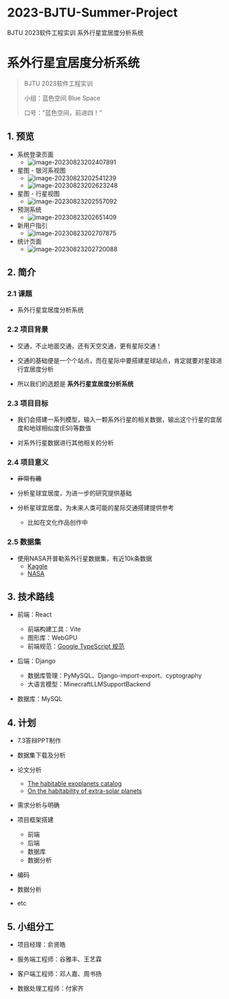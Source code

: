 # 2023-BJTU-Summer-Project
BJTU 2023软件工程实训 系外行星宜居度分析系统

# 系外行星宜居度分析系统

> BJTU 2023软件工程实训
>
> 小组：蓝色空间 Blue Space
>
> 口号："蓝色空间，前进四！"

## 1. 预览

* 系统登录页面
  * ![image-20230823202407891](./README/image-20230823202407891.png)
* 星图 - 银河系视图
  * ![image-20230823202541239](./README/image-20230823202541239.png)
  * ![image-20230823202623248](./README/image-20230823202623248.png)
* 星图 - 行星视图
  * ![image-20230823202557092](./README/image-20230823202557092.png)
* 预测系统
  * ![image-20230823202651409](./README/image-20230823202651409.png)
* 新用户指引
  * ![image-20230823202707875](./README/image-20230823202707875.png)
* 统计页面
  * ![image-20230823202720088](./README/image-20230823202720088.png)

## 2. 简介

### 2.1 课题

- 系外行星宜居度分析系统

### 2.2 项目背景

- 交通，不止地面交通，还有天空交通，更有星际交通！

- 交通的基础便是一个个站点，而在星际中要搭建星球站点，肯定就要对星球进行宜居度分析

- 所以我们的选题是 **系外行星宜居度分析系统**

### 2.3 项目目标

- 我们会搭建一系列模型，输入一颗系外行星的相关数据，输出这个行星的宜居度和地球相似度(ESI)等数值

- 对系外行星数据进行其他相关的分析

### 2.4 项目意义

- ~~非常有趣~~

- 分析星球宜居度，为进一步的研究提供基础

- 分析星球宜居度，为未来人类可能的星际交通搭建提供参考
  - 比如在文化作品创作中

### 2.5 数据集

- 使用NASA开普勒系外行星数据集，有近10k条数据
  - [Kaggle](www.kaggle.com/datasets/nasa/kepler-exoplanet-search-results)
  - [NASA](https://exoplanetarchive.ipac.caltech.edu/cgi-bin/TblView/nph-tblView?app=ExoTbls&config=PS)

## 3. 技术路线

- 前端：React
  - 前端构建工具：Vite
  - 图形库：WebGPU
  - 前端规范：[Google TypeScript 规范](https://zh-google-styleguide.readthedocs.io/en/latest/google-typescript-styleguide/syntax/#section-3)
  
- 后端：Django
  - 数据库管理：PyMySQL、Django-import-export、cyptography
  - 大语言模型：MinecraftLLMSupportBackend

- 数据库：MySQL

## 4. 计划

- 7.3答辩PPT制作

- 数据集下载及分析

- 论文分析
  - [The habitable exoplanets catalog](https://phl.upr.edu/projects/habitable-exoplanets-catalog)
  - [On the habitability of extra-solar planets](http://115.27.245.27/_tsf/00/0E/EJvQn2qeyqq2.pdf)

- 需求分析与明确

- 项目框架搭建
  - 前端
  - 后端
  - 数据库
  - 数据分析

- 编码

- 数据分析

- etc

## 5. 小组分工

- 项目经理：俞贤皓

- 服务端工程师：谷雅丰、王艺霖

- 客户端工程师：邓人嘉、周书扬

- 数据处理工程师：付家齐
